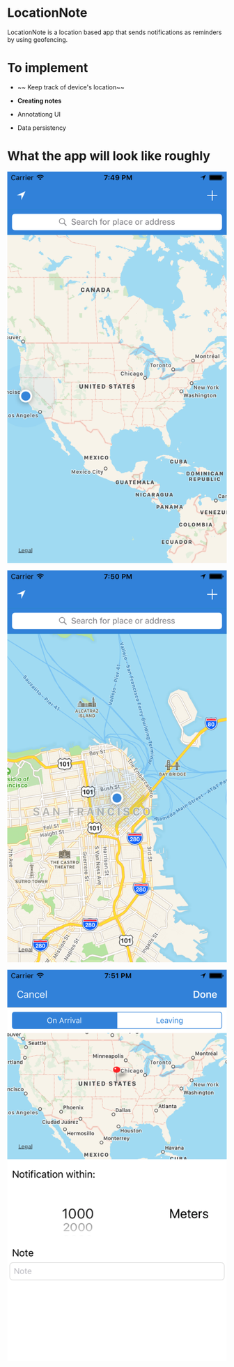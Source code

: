 # LocationNote

LocationNote is a location based app that sends notifications as reminders by using geofencing.

# To implement

* ~~ Keep track of device's location~~


* __Creating notes__


* Annotationg UI


* Data persistency
 
# What the app will look like roughly

![demo1](/images/demo1.png)


![demo2](/images/demo2.png)


![demo3](/images/demo3.png)




